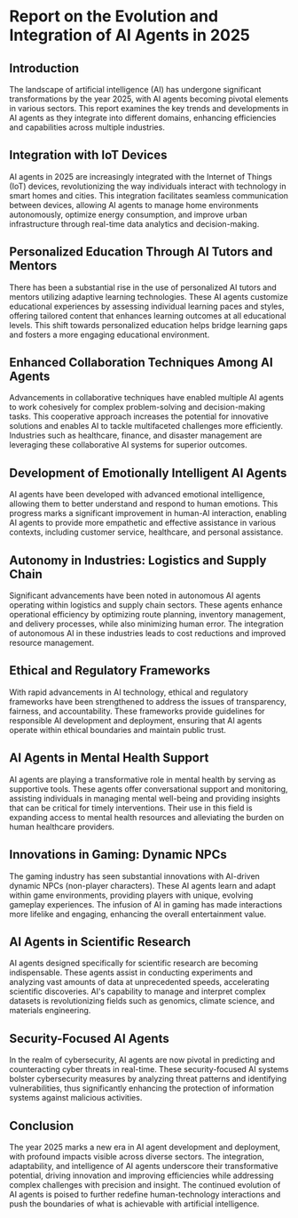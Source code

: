 # Report on the Evolution and Integration of AI Agents in 2025

## Introduction
The landscape of artificial intelligence (AI) has undergone significant transformations by the year 2025, with AI agents becoming pivotal elements in various sectors. This report examines the key trends and developments in AI agents as they integrate into different domains, enhancing efficiencies and capabilities across multiple industries.

## Integration with IoT Devices
AI agents in 2025 are increasingly integrated with the Internet of Things (IoT) devices, revolutionizing the way individuals interact with technology in smart homes and cities. This integration facilitates seamless communication between devices, allowing AI agents to manage home environments autonomously, optimize energy consumption, and improve urban infrastructure through real-time data analytics and decision-making.

## Personalized Education Through AI Tutors and Mentors
There has been a substantial rise in the use of personalized AI tutors and mentors utilizing adaptive learning technologies. These AI agents customize educational experiences by assessing individual learning paces and styles, offering tailored content that enhances learning outcomes at all educational levels. This shift towards personalized education helps bridge learning gaps and fosters a more engaging educational environment.

## Enhanced Collaboration Techniques Among AI Agents
Advancements in collaborative techniques have enabled multiple AI agents to work cohesively for complex problem-solving and decision-making tasks. This cooperative approach increases the potential for innovative solutions and enables AI to tackle multifaceted challenges more efficiently. Industries such as healthcare, finance, and disaster management are leveraging these collaborative AI systems for superior outcomes.

## Development of Emotionally Intelligent AI Agents
AI agents have been developed with advanced emotional intelligence, allowing them to better understand and respond to human emotions. This progress marks a significant improvement in human-AI interaction, enabling AI agents to provide more empathetic and effective assistance in various contexts, including customer service, healthcare, and personal assistance.

## Autonomy in Industries: Logistics and Supply Chain
Significant advancements have been noted in autonomous AI agents operating within logistics and supply chain sectors. These agents enhance operational efficiency by optimizing route planning, inventory management, and delivery processes, while also minimizing human error. The integration of autonomous AI in these industries leads to cost reductions and improved resource management.

## Ethical and Regulatory Frameworks
With rapid advancements in AI technology, ethical and regulatory frameworks have been strengthened to address the issues of transparency, fairness, and accountability. These frameworks provide guidelines for responsible AI development and deployment, ensuring that AI agents operate within ethical boundaries and maintain public trust.

## AI Agents in Mental Health Support
AI agents are playing a transformative role in mental health by serving as supportive tools. These agents offer conversational support and monitoring, assisting individuals in managing mental well-being and providing insights that can be critical for timely interventions. Their use in this field is expanding access to mental health resources and alleviating the burden on human healthcare providers.

## Innovations in Gaming: Dynamic NPCs
The gaming industry has seen substantial innovations with AI-driven dynamic NPCs (non-player characters). These AI agents learn and adapt within game environments, providing players with unique, evolving gameplay experiences. The infusion of AI in gaming has made interactions more lifelike and engaging, enhancing the overall entertainment value.

## AI Agents in Scientific Research
AI agents designed specifically for scientific research are becoming indispensable. These agents assist in conducting experiments and analyzing vast amounts of data at unprecedented speeds, accelerating scientific discoveries. AI's capability to manage and interpret complex datasets is revolutionizing fields such as genomics, climate science, and materials engineering.

## Security-Focused AI Agents
In the realm of cybersecurity, AI agents are now pivotal in predicting and counteracting cyber threats in real-time. These security-focused AI systems bolster cybersecurity measures by analyzing threat patterns and identifying vulnerabilities, thus significantly enhancing the protection of information systems against malicious activities.

## Conclusion
The year 2025 marks a new era in AI agent development and deployment, with profound impacts visible across diverse sectors. The integration, adaptability, and intelligence of AI agents underscore their transformative potential, driving innovation and improving efficiencies while addressing complex challenges with precision and insight. The continued evolution of AI agents is poised to further redefine human-technology interactions and push the boundaries of what is achievable with artificial intelligence.